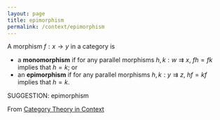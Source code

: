 ```yaml
---
layout: page
title: epimorphism
permalink: /context/epimorphism
---
```

  A morphism $f : x \to y$ in a category is

-  a **monomorphism** if for any parallel morphisms $h,k : w \rightrightarrows x$, $fh = fk$ implies that $h=k$; or
-  an **epimorphism** if for any parallel morphisms $h,k : y \rightrightarrows z$, $hf=kf$ implies that $h=k$.



SUGGESTION: epimorphism

From [Category Theory in Context](https://mathgloss.github.io/MathGloss/context.html)